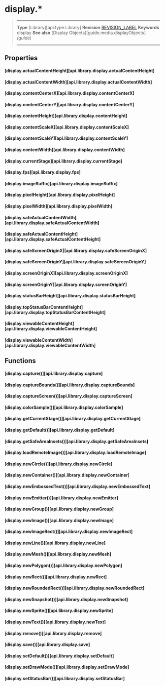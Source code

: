 # display.*

> --------------------- ------------------------------------------------------------------------------------------
> __Type__              [Library][api.type.Library]
> __Revision__          [REVISION_LABEL](REVISION_URL)
> __Keywords__          display
> __See also__			[Display Objects][guide.media.displayObjects] _(guide)_
> --------------------- ------------------------------------------------------------------------------------------

## Properties

#### [display.actualContentHeight][api.library.display.actualContentHeight]

#### [display.actualContentWidth][api.library.display.actualContentWidth]

#### [display.contentCenterX][api.library.display.contentCenterX]

#### [display.contentCenterY][api.library.display.contentCenterY]

#### [display.contentHeight][api.library.display.contentHeight]

#### [display.contentScaleX][api.library.display.contentScaleX]

#### [display.contentScaleY][api.library.display.contentScaleY]

#### [display.contentWidth][api.library.display.contentWidth]

#### [display.currentStage][api.library.display.currentStage]

#### [display.fps][api.library.display.fps]

#### [display.imageSuffix][api.library.display.imageSuffix]

#### [display.pixelHeight][api.library.display.pixelHeight]

#### [display.pixelWidth][api.library.display.pixelWidth]

#### [display.safeActualContentWidth][api.library.display.safeActualContentWidth]

#### [display.safeActualContentHeight][api.library.display.safeActualContentHeight]

#### [display.safeScreenOriginX][api.library.display.safeScreenOriginX]

#### [display.safeScreenOriginY][api.library.display.safeScreenOriginY]

#### [display.screenOriginX][api.library.display.screenOriginX]

#### [display.screenOriginY][api.library.display.screenOriginY]

#### [display.statusBarHeight][api.library.display.statusBarHeight]

#### [display.topStatusBarContentHeight][api.library.display.topStatusBarContentHeight]

#### [display.viewableContentHeight][api.library.display.viewableContentHeight]

#### [display.viewableContentWidth][api.library.display.viewableContentWidth]


## Functions

#### [display.capture()][api.library.display.capture]

#### [display.captureBounds()][api.library.display.captureBounds]

#### [display.captureScreen()][api.library.display.captureScreen]

#### [display.colorSample()][api.library.display.colorSample]

#### [display.getCurrentStage()][api.library.display.getCurrentStage]

#### [display.getDefault()][api.library.display.getDefault]

#### [display.getSafeAreaInsets()][api.library.display.getSafeAreaInsets]

#### [display.loadRemoteImage()][api.library.display.loadRemoteImage]

#### [display.newCircle()][api.library.display.newCircle]

#### [display.newContainer()][api.library.display.newContainer]

#### [display.newEmbossedText()][api.library.display.newEmbossedText]

#### [display.newEmitter()][api.library.display.newEmitter]

#### [display.newGroup()][api.library.display.newGroup]

#### [display.newImage()][api.library.display.newImage]

#### [display.newImageRect()][api.library.display.newImageRect]

#### [display.newLine()][api.library.display.newLine]

#### [display.newMesh()][api.library.display.newMesh]

#### [display.newPolygon()][api.library.display.newPolygon]

#### [display.newRect()][api.library.display.newRect]

#### [display.newRoundedRect()][api.library.display.newRoundedRect]

#### [display.newSnapshot()][api.library.display.newSnapshot]

#### [display.newSprite()][api.library.display.newSprite]

#### [display.newText()][api.library.display.newText]

#### [display.remove()][api.library.display.remove]

#### [display.save()][api.library.display.save]

#### [display.setDefault()][api.library.display.setDefault]

#### [display.setDrawMode()][api.library.display.setDrawMode]

#### [display.setStatusBar()][api.library.display.setStatusBar]
